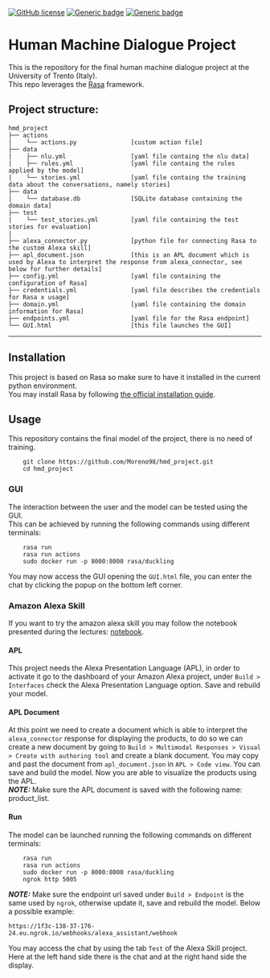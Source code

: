 [![GitHub license](https://img.shields.io/github/license/Naereen/StrapDown.js.svg)](https://github.com/Naereen/StrapDown.js/blob/master/LICENSE) [![Generic badge](https://img.shields.io/badge/python-3.8%20-blue.svg)](https://www.python.org/) [![Generic badge](https://img.shields.io/badge/version-v1.0-cc.svg)](https://github.com/Moreno98/hmd_project)

# Human Machine Dialogue Project
This is the repository for the final human machine dialogue project at the University of Trento (Italy).  
This repo leverages the [Rasa](https://rasa.com/) framework.  

## Project structure:

    hmd_project
    ├── actions
    |    └── actions.py               [custom action file]
    ├── data
    |    ├── nlu.yml                  [yaml file containg the nlu data]
    |    ├── rules.yml                [yaml file containg the rules applied by the model]
    |    └── stories.yml              [yaml file containg the training data about the conversations, namely stories]
    ├── data
    |    └── database.db              [SQLite database containing the domain data]
    ├── test
    |    └── test_stories.yml         [yaml file containing the test stories for evaluation]
    |
    ├── alexa_connector.py            [python file for connecting Rasa to the custom Alexa skill]
    ├── apl_document.json             [this is an APL document which is used by Alexa to interpret the response from alexa_connector, see below for further details]
    ├── config.yml                    [yaml file containing the configuration of Rasa]
    ├── credentials.yml               [yaml file describes the credentials for Rasa x usage]
    ├── domain.yml                    [yaml file containing the domain information for Rasa]
    ├── endpoints.yml                 [yaml file for the Rasa endpoint]
    └── GUI.html                      [this file launches the GUI]

---
## Installation
This project is based on Rasa so make sure to have it installed in the current python environment.  
You may install Rasa by following [the official installation guide](https://rasa.com/docs/rasa/installation/#quick-installation).

## Usage
This repository contains the final model of the project, there is no need of training. 
```
    git clone https://github.com/Moreno98/hmd_project.git
    cd hmd_project
```
### GUI
The interaction between the user and the model can be tested using the GUI.  
This can be achieved by running the following commands using different terminals:
```
    rasa run
    rasa run actions
    sudo docker run -p 8000:8000 rasa/duckling
```
You may now access the GUI opening the ```GUI.html``` file, you can enter the chat by clicking the popup on the bottom left corner.
### Amazon Alexa Skill
If you want to try the amazon alexa skill you may follow the notebook presented during the lectures: [notebook](https://tinyurl.com/rasa-alexa).
#### APL
This project needs the Alexa Presentation Language (APL), in order to activate it go to the dashboard of your Amazon Alexa project, under ```Build > Interfaces``` check the Alexa Presentation Language option. Save and rebuild your model.  
#### APL Document
At this point we need to create a document which is able to interpret the ```alexa_connector``` response for displaying the products, to do so we can create a new document by going to ```Build > Multimodal Responses > Visual > Create with authoring tool``` and create a blank document. You may copy and past the document from ```apl_document.json``` in ```APL > Code view```. You can save and build the model. Now you are able to visualize the products using the APL.  
**_NOTE:_**  Make sure the APL document is saved with the following name: product_list.  
#### Run
The model can be launched running the following commands on different terminals:
```
    rasa run
    rasa run actions
    sudo docker run -p 8000:8000 rasa/duckling
    ngrok http 5005
```
**_NOTE:_**  Make sure the endpoint url saved under ```Build > Endpoint``` is the same used by ```ngrok```, otherwise update it, save and rebuild the model. Below a possible example:
```
https://1f3c-138-37-176-24.eu.ngrok.io/webhooks/alexa_assistant/webhook
```
You may access the chat by using the tab ```Test``` of the Alexa Skill project.  
Here at the left hand side there is the chat and at the right hand side the display.
